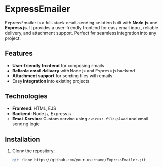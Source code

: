 # ExpressEmailer

ExpressEmailer is a full-stack email-sending solution built with **Node.js** and **Express.js**. It provides a user-friendly frontend for easy email input, reliable delivery, and attachment support. Perfect for seamless integration into any project.

## Features

- **User-friendly frontend** for composing emails
- **Reliable email delivery** with Node.js and Express.js backend
- **Attachment support** for sending files with emails
- Easy **integration** into existing projects

## Technologies

- **Frontend**: HTML, EJS
- **Backend**: Node.js, Express.js
- **Email Service**: Custom service using `express-fileupload` and email sending logic

## Installation

1. Clone the repository:
   ```bash
   git clone https://github.com/your-username/ExpressEmailer.git
